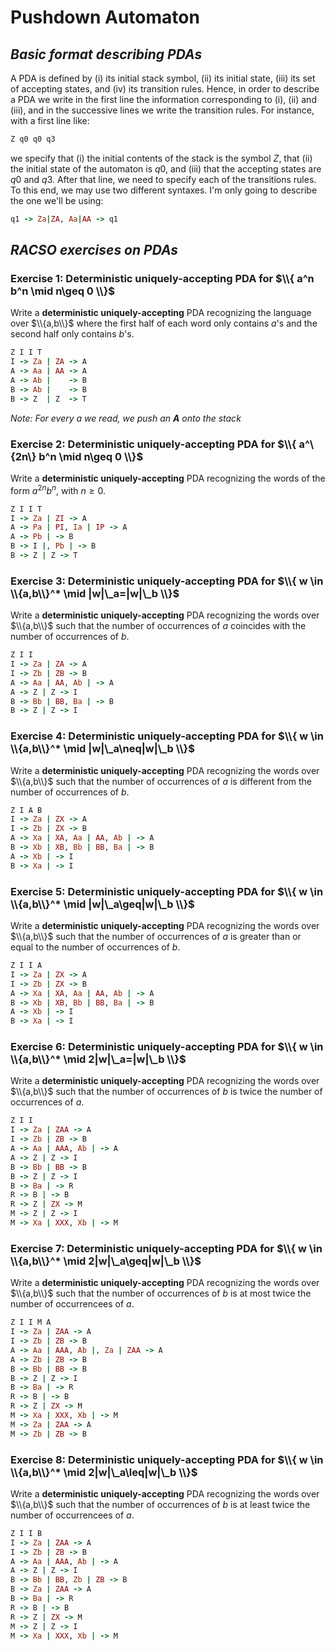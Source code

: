 # Pushdown Automaton
## _Basic format describing PDAs_

A PDA is defined by (i) its initial stack symbol, (ii) its initial state, (iii) its set of accepting
states, and (iv) its transition rules. Hence, in order to describe a PDA we write in the first
line the information corresponding to (i), (ii) and (iii), and in the successive lines we write
the transition rules. For instance, with a first line like:

```ruby
Z q0 q0 q3
```

we specify that (i) the initial contents of the stack is the symbol $Z$, that (ii) the initial state
of the automaton is $q0$, and (iii) that the accepting states are $q0$ and $q3$. After that line, we
need to specify each of the transitions rules. To this end, we may use two different syntaxes. I'm only going to describe the one we'll be using:

```ruby
q1 -> Za|ZA, Aa|AA -> q1
```

## _RACSO exercises on PDAs_

### Exercise 1: Deterministic uniquely-accepting PDA for $\\{ a^n b^n \mid n\geq 0 \\}$

Write a **deterministic uniquely-accepting** PDA recognizing the language over $\\{a,b\\}$ where the first half of each word only contains $a$'s and the second half only contains $b$'s.

```ruby
Z I I T
I -> Za | ZA -> A
A -> Aa | AA -> A
A -> Ab |    -> B
B -> Ab |    -> B
B -> Z  | Z  -> T
```

_Note: For every a we read, we push an **A** onto the stack_

### Exercise 2: Deterministic uniquely-accepting PDA for $\\{ a^\{2n\} b^n \mid n\geq 0 \\}$

Write a **deterministic uniquely-accepting** PDA recognizing the words of the form $a^{2n} b^n$, with $n \ge 0$.

```ruby
Z I I T
I -> Za | ZI -> A
A -> Pa | PI, Ia | IP -> A
A -> Pb | -> B
B -> I |, Pb | -> B
B -> Z | Z -> T
```

### Exercise 3: Deterministic uniquely-accepting PDA for $\\{ w \in \\{a,b\\}^* \mid |w|\_a=|w|\_b \\}$

Write a **deterministic uniquely-accepting** PDA recognizing the words over $\\{a,b\\}$ such that the number of occurrences of $a$ coincides with the number of occurrences of $b$.

```ruby
Z I I
I -> Za | ZA -> A
I -> Zb | ZB -> B
A -> Aa | AA, Ab | -> A
A -> Z | Z -> I
B -> Bb | BB, Ba | -> B
B -> Z | Z -> I
```

### Exercise 4: Deterministic uniquely-accepting PDA for $\\{ w \in \\{a,b\\}^* \mid |w|\_a\neq|w|\_b \\}$

Write a **deterministic uniquely-accepting** PDA recognizing the words over $\\{a,b\\}$ such that the number of occurrences of $a$ is different from the number of occurrences of $b$.


```ruby
Z I A B
I -> Za | ZX -> A
I -> Zb | ZX -> B
A -> Xa | XA, Aa | AA, Ab | -> A
B -> Xb | XB, Bb | BB, Ba | -> B
A -> Xb | -> I
B -> Xa | -> I
```

### Exercise 5: Deterministic uniquely-accepting PDA for $\\{ w \in \\{a,b\\}^* \mid |w|\_a\geq|w|\_b \\}$

Write a **deterministic uniquely-accepting** PDA recognizing the words over $\\{a,b\\}$ such that the number of occurrences of $a$ is greater than or equal to the number of occurrences of $b$.

```ruby
Z I I A
I -> Za | ZX -> A
I -> Zb | ZX -> B
A -> Xa | XA, Aa | AA, Ab | -> A
B -> Xb | XB, Bb | BB, Ba | -> B
A -> Xb | -> I
B -> Xa | -> I
```

### Exercise 6: Deterministic uniquely-accepting PDA for $\\{ w \in \\{a,b\\}^* \mid 2|w|\_a=|w|\_b \\}$

Write a **deterministic uniquely-accepting** PDA recognizing the words over $\\{a,b\\}$ such that the number of occurrences of $b$ is twice the number of occurrences of $a$.

```ruby
Z I I 
I -> Za | ZAA -> A
I -> Zb | ZB -> B
A -> Aa | AAA, Ab | -> A
A -> Z | Z -> I
B -> Bb | BB -> B
B -> Z | Z -> I
B -> Ba | -> R
R -> B | -> B
R -> Z | ZX -> M
M -> Z | Z -> I
M -> Xa | XXX, Xb | -> M
```

### Exercise 7: Deterministic uniquely-accepting PDA for $\\{ w \in \\{a,b\\}^* \mid 2|w|\_a\geq|w|\_b \\}$

Write a **deterministic uniquely-accepting** PDA recognizing the words over $\\{a,b\\}$ such that the number of occurrences of $b$ is at most twice the number of occurrencees of $a$.

```ruby
Z I I M A
I -> Za | ZAA -> A
I -> Zb | ZB -> B
A -> Aa | AAA, Ab |, Za | ZAA -> A
A -> Zb | ZB -> B
B -> Bb | BB -> B
B -> Z | Z -> I
B -> Ba | -> R
R -> B | -> B
R -> Z | ZX -> M
M -> Xa | XXX, Xb | -> M
M -> Za | ZAA -> A
M -> Zb | ZB -> B
```

### Exercise 8: Deterministic uniquely-accepting PDA for $\\{ w \in \\{a,b\\}^* \mid 2|w|\_a\leq|w|\_b \\}$

Write a **deterministic uniquely-accepting** PDA recognizing the words over $\\{a,b\\}$ such that the number of occurrences of $b$ is at least twice the number of occurrencees of $a$.

```ruby
Z I I B 
I -> Za | ZAA -> A
I -> Zb | ZB -> B
A -> Aa | AAA, Ab | -> A
A -> Z | Z -> I
B -> Bb | BB, Zb | ZB -> B
B -> Za | ZAA -> A
B -> Ba | -> R
R -> B | -> B
R -> Z | ZX -> M
M -> Z | Z -> I
M -> Xa | XXX, Xb | -> M
```

